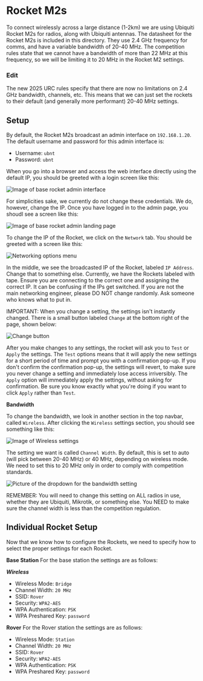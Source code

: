 # Rocket M2s

To connect wirelessly across a large distance (1-2km) we are using Ubiquiti Rocket M2s for radios, along with Ubiquiti antennas. The datasheet for the Rocket M2s is included in this directory. They use 2.4 GHz frequency for comms, and have a variable bandwidth of 20-40 MHz. The competition rules state that we cannot have a bandwidth of more than 22 MHz at this frequency, so we will be limiting it to 20 MHz in the Rocket M2 settings.

### Edit
The new 2025 URC rules specify that there are now no limitations on 2.4 GHz bandwidth, channels, etc. This means that we can just set the rockets to their default (and generally more performant) 20-40 MHz settings.

## Setup

By default, the Rocket M2s broadcast an admin interface on `192.168.1.20`. The default username and password for this admin interface is:

- Username: `ubnt`
- Password: `ubnt`

When you go into a browser and access the web interface directly using the default IP, you should be greeted with a login screen like this:

![Image of base rocket admin interface](./rockets/rocket_login.png)

For simplicities sake, we currently do not change these credentials. We do, however, change the IP. Once you have logged in to the admin page, you shoudl see a screen like this:

![Image of base rocket admin landing page](./rockets/rocket_landing.png)


To change the IP of the Rocket, we click on the `Network` tab. You should be greeted with a screen like this:

![Networking options menu](./rockets/network_settings.png)

In the middle, we see the broadcasted IP of the Rocket, labeled `IP Address`. Change that to something else. Currently, we have the Rockets labeled with tape. Ensure you are connecting to the correct one and assigning the correct IP. It can be confusing if the IPs get switched. If you are not the main networking engineer, please DO NOT change randomly. Ask someone who knows what to put in.

IMPORTANT: When you change a setting, the settings isn't instantly changed. There is a small button labeled `Change` at the bottom right of the page, shown below:

![Change button](./rockets/change_button.png)

After you make changes to any settings, the rocket will ask you to `Test` or `Apply` the settings. The `Test` options means that it will apply the new settings for a short period of time and prompt you with a confirmation pop-up. If you don't confirm the confirmation pop-up, the settings will revert, to make sure you never change a setting and immediately lose access irriversibly. The `Apply` option will immediately apply the settings, without asking for confirmation. Be sure you know exactly what you're doing if you want to click `Apply` rather than `Test`.

__Bandwidth__

To change the bandwidth, we look in another section in the top navbar, called `Wireless`. After clicking the `Wireless` settings section, you should see something like this:

![Image of Wireless settings](./rockets/wireless_settings.png)

The setting we want is called `Channel Width`. By default, this is set to auto (will pick between 20-40 MHz) or 40 MHz, depending on wireless mode. We need to set this to 20 MHz only in order to comply with competition standards. 

![Picture of the dropdown for the bandwidth setting](./rockets/channel_width.png)

REMEMBER: You will need to change this setting on ALL radios in use, whether they are Ubiquiti, Mikrotik, or something else. You NEED to make sure the channel width is less than the competition regulation.

## Individual Rocket Setup

Now that we know how to configure the Rockets, we need to specify how to select the proper settings for each Rocket.

__Base Station__
For the base station the settings are as follows:

***Wireless***
- Wireless Mode: `Bridge`
- Channel Width: `20 MHz`
- SSID: `Rover`
- Security: `WPA2-AES`
- WPA Authentication: `PSK`
- WPA Preshared Key: `password`

__Rover__
For the Rover station the settings are as follows:

- Wireless Mode: `Station`
- Channel Width: `20 MHz`
- SSID: `Rover`
- Security: `WPA2-AES`
- WPA Authentication: `PSK`
- WPA Preshared Key: `password`